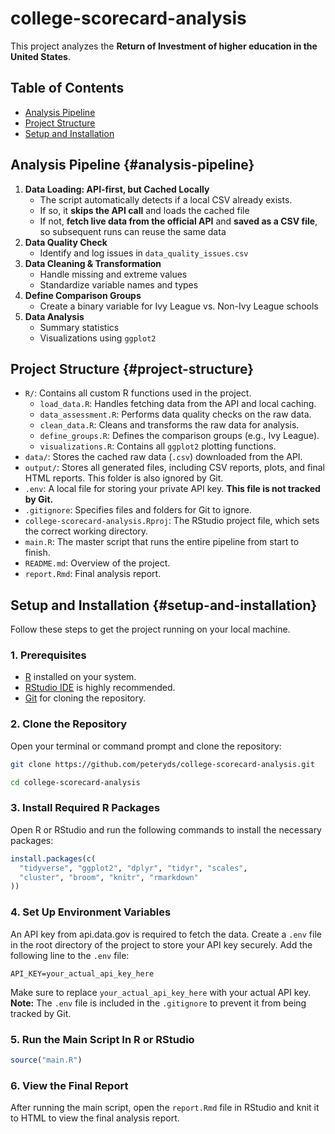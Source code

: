# college-scorecard-analysis

This project analyzes the **Return of Investment of higher education in the United States**.

## Table of Contents

-   [Analysis Pipeline](#analysis-pipeline)
-   [Project Structure](#project-structure)
-   [Setup and Installation](#setup-and-installation)

## Analysis Pipeline {#analysis-pipeline}

1.  **Data Loading: API-first, but Cached Locally**
    -   The script automatically detects if a local CSV already exists.
    -   If so, it **skips the API call** and loads the cached file
    -   If not, **fetch live data from the official API** and **saved as a CSV file**, so subsequent runs can reuse the same data
2.  **Data Quality Check**
    -   Identify and log issues in `data_quality_issues.csv`
3.  **Data Cleaning & Transformation**
    -   Handle missing and extreme values
    -   Standardize variable names and types
4.  **Define Comparison Groups**
    -   Create a binary variable for Ivy League vs. Non-Ivy League schools
5.  **Data Analysis**
    -   Summary statistics
    -   Visualizations using `ggplot2`

## Project Structure {#project-structure}

-   `R/`: Contains all custom R functions used in the project.
    -   `load_data.R`: Handles fetching data from the API and local caching.
    -   `data_assessment.R`: Performs data quality checks on the raw data.
    -   `clean_data.R`: Cleans and transforms the raw data for analysis.
    -   `define_groups.R`: Defines the comparison groups (e.g., Ivy League).
    -   `visualizations.R`: Contains all `ggplot2` plotting functions.
-   `data/`: Stores the cached raw data (`.csv`) downloaded from the API.
-   `output/`: Stores all generated files, including CSV reports, plots, and final HTML reports. This folder is also ignored by Git.
-   `.env`: A local file for storing your private API key. **This file is not tracked by Git.**
-   `.gitignore`: Specifies files and folders for Git to ignore.
-   `college-scorecard-analysis.Rproj`: The RStudio project file, which sets the correct working directory.
-   `main.R`: The master script that runs the entire pipeline from start to finish.
-   `README.md`: Overview of the project.
-   `report.Rmd`: Final analysis report.

## Setup and Installation {#setup-and-installation}

Follow these steps to get the project running on your local machine.

### 1. Prerequisites

-   [R](https://www.r-project.org/) installed on your system.
-   [RStudio IDE](https://www.rstudio.com/products/rstudio/download/) is highly recommended.
-   [Git](https://git-scm.com/) for cloning the repository.

### 2. Clone the Repository

Open your terminal or command prompt and clone the repository:

``` bash
git clone https://github.com/peteryds/college-scorecard-analysis.git

cd college-scorecard-analysis
```

### 3. Install Required R Packages

Open R or RStudio and run the following commands to install the necessary packages:

``` r
install.packages(c(
  "tidyverse", "ggplot2", "dplyr", "tidyr", "scales",
  "cluster", "broom", "knitr", "rmarkdown"
))
```

### 4. Set Up Environment Variables

An API key from api.data.gov is required to fetch the data. Create a `.env` file in the root directory of the project to store your API key securely. Add the following line to the `.env` file:

```         
API_KEY=your_actual_api_key_here
```

Make sure to replace `your_actual_api_key_here` with your actual API key. **Note:** The `.env` file is included in the `.gitignore` to prevent it from being tracked by Git.

### 5. Run the Main Script In R or RStudio

``` r
source("main.R")
```

### 6. View the Final Report

After running the main script, open the `report.Rmd` file in RStudio and knit it to HTML to view the final analysis report.
